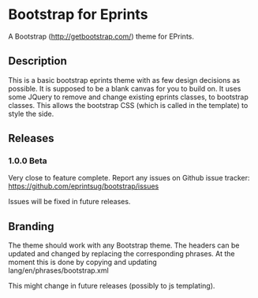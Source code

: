 # Bootstrap for Eprints  

A Bootstrap (http://getbootstrap.com/) theme for EPrints. 

## Description

This is a basic bootstrap eprints theme with as few design decisions as possible. It is supposed to be a blank canvas for you to build on. It uses some JQuery to remove and change existing eprints classes, to bootstrap classes. This allows the bootstrap CSS (which is called in the template) to style the side.

## Releases 

### 1.0.0 Beta

Very close to feature complete. Report any issues on Github issue tracker: https://github.com/eprintsug/bootstrap/issues

Issues will be fixed in future releases.

## Branding

The theme should work with any Bootstrap theme. The headers can be updated and changed by replacing the corresponding phrases. At the moment this is done by copying and updating lang/en/phrases/bootstrap.xml

This might change in future releases (possibly to js templating). 

